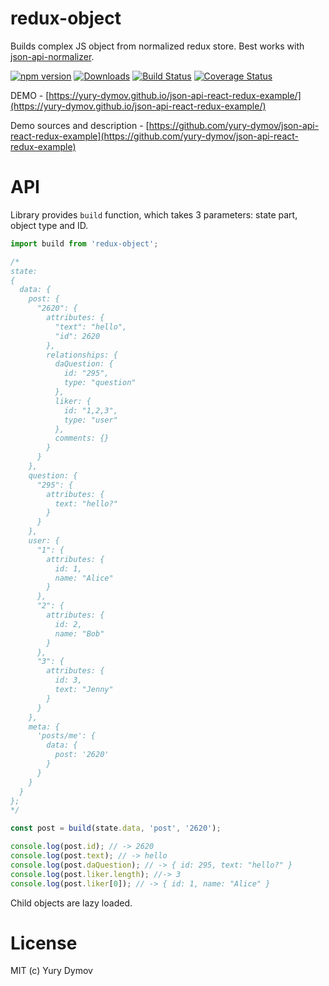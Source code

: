 # redux-object
Builds complex JS object from normalized redux store. Best works with [json-api-normalizer](https://github.com/yury-dymov/json-api-normalizer).

[![npm version](https://img.shields.io/npm/v/redux-object.svg?style=flat)](https://www.npmjs.com/package/redux-object)
[![Downloads](http://img.shields.io/npm/dm/redux-object.svg?style=flat-square)](https://npmjs.org/package/redux-object)
[![Build Status](https://img.shields.io/travis/yury-dymov/redux-object/master.svg?style=flat)](https://travis-ci.org/yury-dymov/redux-object)
[![Coverage Status](https://coveralls.io/repos/github/yury-dymov/redux-object/badge.svg?branch=master)](https://coveralls.io/github/yury-dymov/redux-object?branch=master)

DEMO - [https://yury-dymov.github.io/json-api-react-redux-example/](https://yury-dymov.github.io/json-api-react-redux-example/)

Demo sources and description - [https://github.com/yury-dymov/json-api-react-redux-example](https://github.com/yury-dymov/json-api-react-redux-example)

# API
Library provides `build` function, which takes 3 parameters: state part, object type and ID.

```JavaScript
import build from 'redux-object';

/*
state:
{
  data: {
    post: {
      "2620": {
        attributes: {
          "text": "hello",
          "id": 2620
        },
        relationships: {
          daQuestion: {
            id: "295",
            type: "question"
          },
          liker: {
            id: "1,2,3",
            type: "user"
          },
          comments: {}
        }
      }
    },
    question: {
      "295": {
        attributes: {
          text: "hello?"
        }
      }
    },
    user: {
      "1": {
        attributes: {
          id: 1,
          name: "Alice"
        }
      },
      "2": {
        attributes: {
          id: 2,
          name: "Bob"
        }
      },
      "3": {
        attributes: {
          id: 3,
          text: "Jenny"
        }
      }
    },
    meta: {
      'posts/me': {
        data: {
          post: '2620'
        }
      }
    }
  }
};
*/

const post = build(state.data, 'post', '2620');

console.log(post.id); // -> 2620
console.log(post.text); // -> hello
console.log(post.daQuestion); // -> { id: 295, text: "hello?" }
console.log(post.liker.length); //-> 3
console.log(post.liker[0]); // -> { id: 1, name: "Alice" }
```

Child objects are lazy loaded.

# License
MIT (c) Yury Dymov
